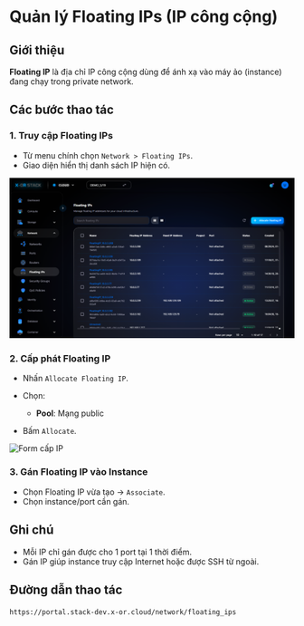 # Quản lý Floating IPs (IP công cộng)

## Giới thiệu
**Floating IP** là địa chỉ IP công cộng dùng để ánh xạ vào máy ảo (instance) đang chạy trong private network.

## Các bước thao tác

### 1. Truy cập Floating IPs
- Từ menu chính chọn `Network > Floating IPs`.
- Giao diện hiển thị danh sách IP hiện có.

![Danh sách Floating IPs](../../step_images/floating_ips/01_floating_ips_list.png)

### 2. Cấp phát Floating IP
- Nhấn `Allocate Floating IP`.
- Chọn:
  - **Pool**: Mạng public
            
- Bấm `Allocate`.

![Form cấp IP](../../step_images/floating_ips/02_allocate_form.png)


### 3. Gán Floating IP vào Instance
- Chọn Floating IP vừa tạo → `Associate`.
- Chọn instance/port cần gán.


## Ghi chú
- Mỗi IP chỉ gán được cho 1 port tại 1 thời điểm.
- Gán IP giúp instance truy cập Internet hoặc được SSH từ ngoài.

## Đường dẫn thao tác
`https://portal.stack-dev.x-or.cloud/network/floating_ips`